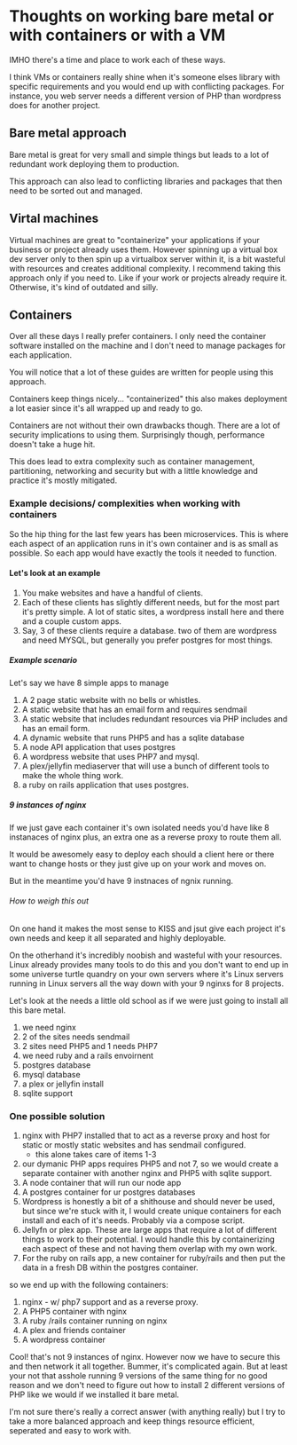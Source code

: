 # Thoughts on working bare metal or with containers or with a VM

IMHO there's a time and place to work each of these ways. 

I think VMs or containers really shine when it's someone elses library with specific requirements and you would end up with conflicting packages. For instance, you web server needs a different version of PHP than wordpress does for another project.

## Bare metal approach

Bare metal is great for very small and simple things but leads to a lot of redundant work deploying them to production. 

This approach can also lead to conflicting libraries and packages that then need to be sorted out and managed.

## Virtal machines

Virtual machines are great to "containerize" your applications if your business or project already uses them. However spinning up a virtual box dev server only to then spin up a virtualbox server within it, is a bit wasteful with resources and creates additional complexity. I recommend taking this approach only if you need to. Like if your work or projects already require it. Otherwise, it's kind of outdated and silly.

## Containers

Over all these days I really prefer containers. I only need the container software installed on the machine and I don't need to manage packages for each application.

You will notice that a lot of these guides are written for people using this approach.

Containers keep things nicely... "containerized" this also makes deployment a lot easier since it's all wrapped up and ready to go.

Containers are not without their own drawbacks though. There are a lot of security implications to using them. Surprisingly though, performance doesn't take a huge hit.

This does lead to extra complexity such as container management, partitioning, networking and security but with a little knowledge and practice it's mostly mitigated.

### Example decisions/ complexities when working with containers

So the hip thing for the last few years has been microservices. This is where each aspect of an application runs in it's own container and is as small as possible. So each app would have exactly the tools it needed to function.

#### Let's look at an example

1.  You make websites and have a handful of clients.
2.  Each of these clients has slightly different needs, but for the most part it's pretty simple. A lot of static sites, a wordpress install here and there and a couple custom apps.
3.  Say, 3 of these clients require a database. two of them are wordpress and need MYSQL, but generally you prefer postgres for most things.

##### Example scenario

Let's say we have 8 simple apps to manage

1.  A 2 page static website with no bells or whistles.
2.  A static website that has an email form and requires sendmail
3.  A static website that includes redundant resources via PHP includes and has an email form.
4.  A dynamic website that runs PHP5 and has a sqlite database
5.  A node API application that uses postgres
6.  A wordpress website that uses PHP7 and mysql.
7.  A plex/jellyfin mediaserver that will use a bunch of different tools to make the whole thing work.
8.  a ruby on rails application that uses postgres.

##### 9 instances of nginx

If we just gave each container it's own isolated needs you'd have like 8 instanaces of nginx plus, an extra one as a reverse proxy to route them all. 

It would be awesomely easy to deploy each should a client here or there want to change hosts or they just give up on your work and moves on.

But in the meantime you'd have 9 instnaces of ngnix running. 

###### How to weigh this out

On one hand it makes the most sense to KISS and jsut give each project it's own needs and keep it all separated and highly deployable. 

On the otherhand it's incredibly noobish and wasteful with your resources. Linux already provides many tools to do this and you don't want to end up in some universe turtle quandry on your own servers where it's Linux servers running in Linux servers all the way down with your 9 nginxs for 8 projects.

Let's look at the needs a little old school as if we were just going to install all this bare metal.

1.  we need nginx
2.  2 of the sites needs sendmail
3.  2 sites need PHP5 and 1 needs PHP7 
4.  we need ruby and a rails envoirnent
5.  postgres database
6.  mysql database
7.  a plex or jellyfin install
8.  sqlite support

### One possible solution

1.  nginx with PHP7 installed that to act as a reverse proxy and host for static or mostly static websites and has sendmail configured. 
    -   this alone takes care of items 1-3
2.  our dymanic PHP apps requires PHP5 and not 7, so we would create a separate container with another nginx and PHP5 with sqlite support. 
3.  A node container that will run our node app
4.  A postgres container for ur postgres databases
5.  Wordpress is honestly a bit of a shithouse and should never be used, but since we're stuck with it, I would create unique containers for each install and each of it's needs. Probably via a compose script.
6.  Jellyfn or plex app. These are large apps that require a lot of different things to work to their potential. I would handle this by containerizing each aspect of these and not having them overlap with my own work.
7.  For the ruby on rails app, a new container for ruby/rails and then put the data in a fresh DB within the postgres container.

so we end up with the following containers:

1.  nginx - w/ php7 support and as a reverse proxy.
2.  A PHP5 container with nginx
3.  A ruby /rails container running on nginx
4.  A plex and friends container
5.  A wordpress container

Cool! that's not 9 instances of nginx. However now we have to secure this and then network it all together. Bummer, it's complicated again. But at least your not that asshole running 9 versions of the same thing for no good reason and we don't need to figure out how to install 2 different versions of PHP like we would if we installed it bare metal.

I'm not sure there's really a correct answer (with anything really) but I try to take a more balanced approach and keep things resource efficient, seperated and easy to work with.
